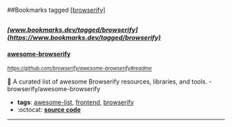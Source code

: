 ##Bookmarks tagged [[browserify]](https://www.bookmarks.dev?q=[browserify])

_<sup><sup>[www.bookmarks.dev/tagged/browserify](https://www.bookmarks.dev/tagged/browserify)</sup></sup>_
---
#### [awesome-browserify](https://github.com/browserify/awesome-browserify#readme)
_<sup>https://github.com/browserify/awesome-browserify#readme</sup>_

:crystal_ball: A curated list of awesome Browserify resources, libraries, and tools. - browserify/awesome-browserify
* **tags**: [awesome-list](../tagged/awesome-list.md), [frontend](../tagged/frontend.md), [browserify](../tagged/browserify.md)
* :octocat: **[source code](https://github.com/browserify/awesome-browserify#readme)**
---
